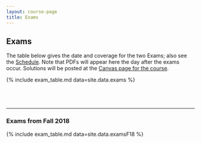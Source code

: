 ```yaml
---
layout: course-page
title: Exams
---
```


## Exams

The table below gives the date and coverage for the two Exams; also see the [Schedule](assets/general/F22/schedule.pdf).  Note that PDFs will appear here the day after the exams occur.  Solutions will be posted at the [Canvas page for the course](https://canvas.alaska.edu/courses/13208).

{% include exam_table.md  data=site.data.exams %}

<div style="padding-bottom: 40px"></div>

---
### Exams from Fall 2018

{% include exam_table.md  data=site.data.examsF18 %}
